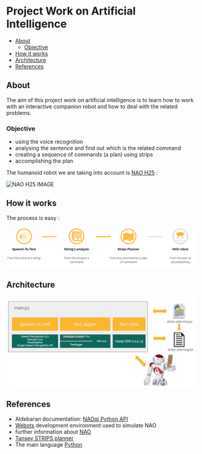 # Project Work on Artificial Intelligence 
  
- [About](#about)
  - [Objective](#objective)
- [How it works](#how-it-works)
- [Architecture](#architecture)
- [References](#references)

## About
The aim of this project work on artificial intelligence is to learn how to work with an interactive companion robot and how to deal with the related problems. 

### Objective
 * using the voice recognition
 * analysing the sentence and find out which is the related command
 * creating a sequence of commands (a plan) using strips 
 * accomplishing the plan 
 
The humanoid robot we are taking into account is [NAO H25](http://doc.aldebaran.com/2-1/family/nao_h25/index_h25.html) :

![NAO H25 IMAGE](https://i.pinimg.com/474x/58/05/a5/5805a56917ba866e4a1c13828f5ef0a5--humanoid-robot-robotics.jpg)


## How it works
The process is easy :

![](/images/image1.png)


## Architecture 

![](/images/image2.png)

## References 

* Aldebaran documentation: [NAOqi Python API](http://doc.aldebaran.com/2-1/ref/python-api.html)
* [Webots](https://www.cyberbotics.com/webots.php) development environment used to simulate NAO 
* further information about [NAO](https://www.ald.softbankrobotics.com/en/robots/nao)
* [Tansey STRIPS planner](https://github.com/tansey/strips)
* The main language [Python](https://docs.python.org/2/) 

